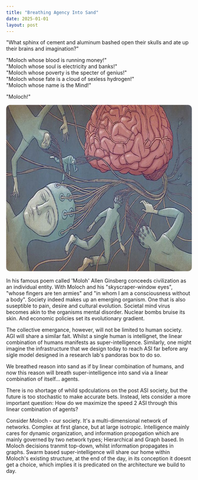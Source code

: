 ```yaml
---
title: "Breathing Agency Into Sand"
date: 2025-01-01
layout: post
---
```


"What sphinx of cement and aluminum bashed open their skulls and ate up their brains and imagination?"

"Moloch whose blood is running money!"  
"Moloch whose soul is electricity and banks!"  
"Moloch whose poverty is the specter of genius!"  
"Moloch whose fate is a cloud of sexless hydrogen!"  
"Moloch whose name is the Mind!"

"Moloch!"

<p align="center"><img src="../images/moloch.jpg" alt="Alt text" width="750" height="450" style="border-radius: 10px;"></p>

In his famous poem called 'Moloh' Allen Ginsberg conceeds civilization as an individual entity. With Moloch and his "skyscraper-window eyes", "whose fingers are ten armies" and "in whom I am a consciousness without a body". Society indeed makes up an emerging organism. One that is also suseptible to pain, desire and cultural evolution. Societal mind virus becomes akin to the organisms mental disorder. Nuclear bombs bruise its skin. And economic policies set its evolutionary gradient.

The collective emergance, however, will not be limited to human society. AGI will share a similar fait. Whilst a single human is intellignet, the linear combination of humans manifests as super-intelligence. Similarly, one might imagine the infrastructure that we design today to reach ASI far before any sigle model designed in a research lab's pandoras box to do so. 

We breathed reason into sand as if by linear combination of humans, and now this reason will breath super-intelligence into sand via a linear combination of itself... agents.

There is no shortage of whild spdculations on the post ASI society, but the future is too stochastic to make accurate bets. Instead, lets consider a more important question: How do we maximize the speed 2 ASI through this linear combination of agents?

Consider Moloch - our society. It's a multi-dimensional network of networks. Complex at first glance, but at large isotropic. Intelligence mainly cares for dynamic organization, and information propogation which are mainly governed by two network types; Hierarchical and Graph based. In Moloch decisions tranmit top-down, whilst information propagates in graphs. Swarm based super-intelligence will share our home within Moloch's existing structure, at the end of the day, in its conception it doesnt get a choice, which implies it is predicated on the architecture we build to day. 



